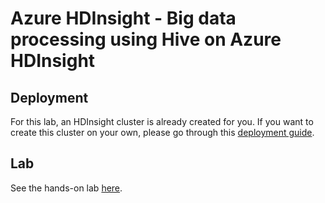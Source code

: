 # Azure HDInsight - Big data processing using Hive on Azure HDInsight
## Deployment
For this lab, an HDInsight cluster is already created for you. If you want to create this cluster on your own, please go through this [deployment guide](deployment/readme.md).
## Lab
See the hands-on lab [here](hands-on-lab.md).